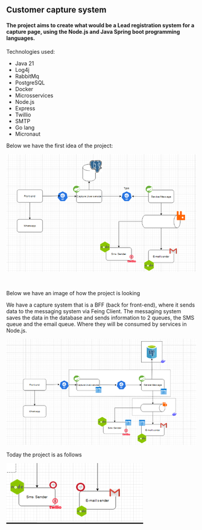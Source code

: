 ## Customer capture system

#### The project aims to create what would be a Lead registration system for a capture page, using the Node.js and Java Spring boot programming languages.

Technologies used:

- Java 21
- Log4j
- RabbitMq
- PostgreSQL
- Docker
- Microsservices
- Node.js
- Express
- Twillio
- SMTP
- Go lang
- Micronaut

Below we have the first idea of the project:

![img](./assets/desenho-arch01.png)

<br>

Below we have an image of how the project is looking

We have a capture system that is a BFF (back for front-end), where it sends data to the messaging system via Feing Client. The messaging system saves the data in the database and sends information to 2 queues, the SMS queue and the email queue. Where they will be consumed by services in Node.js.

![img](./assets/desenho-arch02.png)
<br>

Today the project is as follows

![img](./assets/state-today.png)
